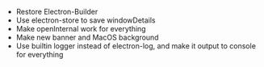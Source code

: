  - Restore Electron-Builder
 - Use electron-store to save windowDetails
 - Make openInternal work for everything
 - Make new banner and MacOS background
 - Use builtin logger instead of electron-log, and make it output to console for everything
